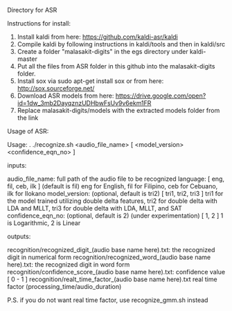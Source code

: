 Directory for ASR

Instructions for install:

1. Install kaldi from here: https://github.com/kaldi-asr/kaldi
2. Compile kaldi by following instructions in kaldi/tools and then in kaldi/src
3. Create a folder "malasakit-digits" in the egs directory under kaldi-master
4. Put all the files from ASR folder in this github into the malasakit-digits folder.
5. Install sox via sudo apt-get install sox or from here: http://sox.sourceforge.net/
6. Download ASR models from here: https://drive.google.com/open?id=1dw_3mb2DayqznzUDHbwFsUv9v6ekm1FR 
7. Replace malasakit-digits/models with the extracted models folder from the link

Usage of ASR:

Usage: . ./recognize.sh <audio_file_name> <language> [ <model_version> <confidence_eqn_no> ]

inputs:

audio_file_name: 	full path of the audio file to be recognized
language: 		[ eng, fil, ceb, ilk ] (default is fil) eng for English, fil for Filipino, ceb for Cebuano, ilk for Ilokano
model_version:		(optional, default is tri2) [ tri1, tri2, tri3 ] tri1 for the model trained utilizing double delta features, tri2 for 				double delta with LDA and MLLT, tri3 for double delta with LDA, MLLT, and SAT
confidence_eqn_no:    	(optional, default is 2) (under experimentation) [ 1, 2 ] 1 is Logarithmic, 2 is Linear

outputs:

recognition/recognized_digit_(audio base name here).txt:	the recognized digit in numerical form
recognition/recognized_word_(audio base name here).txt:		the recognized digit in word form
recognition/confidence_score_(audio base name here).txt:	confidence value [ 0 - 1 ]
recognition/realt_time_factor_(audio base name here).txt	real time factor (processing_time/audio_duration)

P.S. if you do not want real time factor, use recognize_gmm.sh instead


